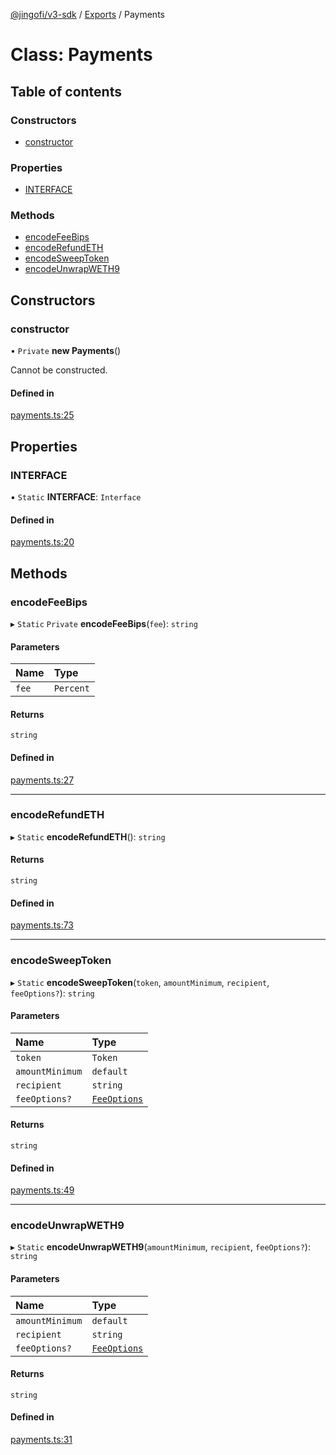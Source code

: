 [@jingofi/v3-sdk](../README.md) / [Exports](../modules.md) / Payments

# Class: Payments

## Table of contents

### Constructors

- [constructor](Payments.md#constructor)

### Properties

- [INTERFACE](Payments.md#interface)

### Methods

- [encodeFeeBips](Payments.md#encodefeebips)
- [encodeRefundETH](Payments.md#encoderefundeth)
- [encodeSweepToken](Payments.md#encodesweeptoken)
- [encodeUnwrapWETH9](Payments.md#encodeunwrapweth9)

## Constructors

### constructor

• `Private` **new Payments**()

Cannot be constructed.

#### Defined in

[payments.ts:25](https://github.com/Jingo-Finance/v3-sdk/blob/08a7c05/src/payments.ts#L25)

## Properties

### INTERFACE

▪ `Static` **INTERFACE**: `Interface`

#### Defined in

[payments.ts:20](https://github.com/Jingo-Finance/v3-sdk/blob/08a7c05/src/payments.ts#L20)

## Methods

### encodeFeeBips

▸ `Static` `Private` **encodeFeeBips**(`fee`): `string`

#### Parameters

| Name | Type |
| :------ | :------ |
| `fee` | `Percent` |

#### Returns

`string`

#### Defined in

[payments.ts:27](https://github.com/Jingo-Finance/v3-sdk/blob/08a7c05/src/payments.ts#L27)

___

### encodeRefundETH

▸ `Static` **encodeRefundETH**(): `string`

#### Returns

`string`

#### Defined in

[payments.ts:73](https://github.com/Jingo-Finance/v3-sdk/blob/08a7c05/src/payments.ts#L73)

___

### encodeSweepToken

▸ `Static` **encodeSweepToken**(`token`, `amountMinimum`, `recipient`, `feeOptions?`): `string`

#### Parameters

| Name | Type |
| :------ | :------ |
| `token` | `Token` |
| `amountMinimum` | `default` |
| `recipient` | `string` |
| `feeOptions?` | [`FeeOptions`](../interfaces/FeeOptions.md) |

#### Returns

`string`

#### Defined in

[payments.ts:49](https://github.com/Jingo-Finance/v3-sdk/blob/08a7c05/src/payments.ts#L49)

___

### encodeUnwrapWETH9

▸ `Static` **encodeUnwrapWETH9**(`amountMinimum`, `recipient`, `feeOptions?`): `string`

#### Parameters

| Name | Type |
| :------ | :------ |
| `amountMinimum` | `default` |
| `recipient` | `string` |
| `feeOptions?` | [`FeeOptions`](../interfaces/FeeOptions.md) |

#### Returns

`string`

#### Defined in

[payments.ts:31](https://github.com/Jingo-Finance/v3-sdk/blob/08a7c05/src/payments.ts#L31)
